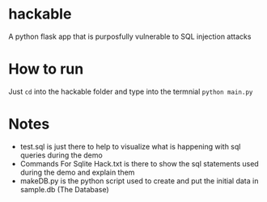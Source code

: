 # hackable
A python flask app that is purposfully vulnerable to SQL injection attacks

# How to run
Just `cd` into the hackable folder and type into the termnial `python main.py` 

# Notes
* test.sql is just there to help to visualize what is happening with sql queries during the demo
* Commands For Sqlite Hack.txt is there to show the sql statements used during the demo and explain them
* makeDB.py is the python script used to create and put the initial data in sample.db (The Database)
